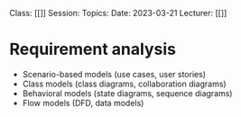 Class: [[]]
Session: 
Topics: 
Date: 2023-03-21
Lecturer: [[]]

# Requirement analysis

- Scenario-based models (use cases, user stories)
- Class models (class diagrams, collaboration diagrams)
- Behavioral models (state diagrams, sequence diagrams)
- Flow models (DFD, data models)
